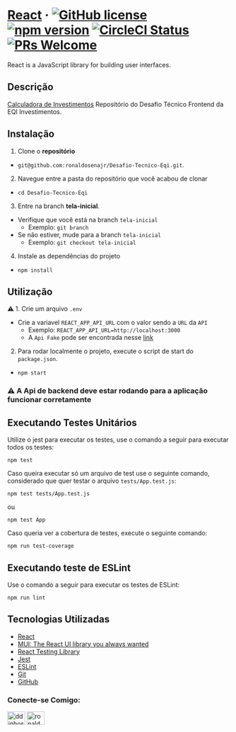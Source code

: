 # [React](https://reactjs.org/) &middot; [![GitHub license](https://img.shields.io/badge/license-MIT-blue.svg)](https://github.com/facebook/react/blob/main/LICENSE) [![npm version](https://img.shields.io/npm/v/react.svg?style=flat)](https://www.npmjs.com/package/react) [![CircleCI Status](https://circleci.com/gh/facebook/react.svg?style=shield&circle-token=:circle-token)](https://circleci.com/gh/facebook/react) [![PRs Welcome](https://img.shields.io/badge/PRs-welcome-brightgreen.svg)](https://reactjs.org/docs/how-to-contribute.html#your-first-pull-request)

React is a JavaScript library for building user interfaces.

## Descrição

[Calculadora de Investimentos](https://github.com/ronaldosenajr/Desafio-Tecnico-Eqi) Repositório do Desafio Técnico Frontend da EQI Investimentos.

## Instalação

1. Clone o **repositório**

- `git@github.com:ronaldosenajr/Desafio-Tecnico-Eqi.git`.

2. Navegue entre a pasta do repositório que você acabou de clonar

- `cd Desafio-Tecnico-Eqi`

3. Entre na branch **tela-inicial**.

- Verifique que você está na branch `tela-inicial`
  - Exemplo: `git branch`
- Se não estiver, mude para a branch `tela-inicial`
  - Exemplo: `git checkout tela-inicial`

4. Instale as dependências do projeto

- `npm install`

## Utilização

⚠️ 1. Crie um arquivo `.env`

- Crie a variavel `REACT_APP_API_URL` com o valor sendo a `URL` da `API`
  - Exemplo: `REACT_APP_API_URL=http://localhost:3000`
  - A `Api Fake` pode ser encontrada nesse [link](https://github.com/eqi-investimentos/desafio-fake-api)

2. Para rodar localmente o projeto, execute o script de start do `package.json`.

- `npm start`

### ⚠️ A Api de backend deve estar rodando para a aplicação funcionar corretamente

## Executando Testes Unitários
Utilize o jest para executar os testes, use o comando a seguir para executar todos os testes:
```
npm test
```
Caso queira executar só um arquivo de test use o seguinte comando, considerado que quer testar o arquivo `tests/App.test.js`:
```
npm test tests/App.test.js
```
ou

```
npm test App
```

Caso queria ver a cobertura de testes, execute o seguinte comando:
```
npm run test-coverage
```
## Executando teste de ESLint
Use o comando a seguir para executar os testes de ESLint:
```
npm run lint
```

## Tecnologias Utilizadas
- [React](https://reactjs.org/)
- [MUI: The React UI library you always wanted](https://mui.com/pt/)
- [React Testing Library](https://testing-library.com/docs/react-testing-library/intro)
- [Jest](https://jestjs.io/pt-BR/)
- [ESLint](https://eslint.org/)
- [Git](https://git-scm.com/)
- [GitHub](https://github.com/)

<h3 align="left">Conecte-se Comigo:</h3>
<p align="left">
<a href="https://twitter.com/ddinhos" target="blank"><img align="center" src="https://raw.githubusercontent.com/rahuldkjain/github-profile-readme-generator/master/src/images/icons/Social/twitter.svg" alt="ddinhos" height="30" width="40" /></a>
<a href="https://linkedin.com/in/ronaldo-sena-junior" target="blank"><img align="center" src="https://raw.githubusercontent.com/rahuldkjain/github-profile-readme-generator/master/src/images/icons/Social/linked-in-alt.svg" alt="ronaldo-sena-junior" height="30" width="40" /></a>
</p>
